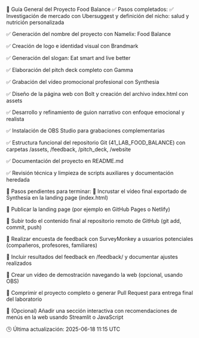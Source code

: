 
🧾 Guía General del Proyecto Food Balance
✅ Pasos completados:
✅ Investigación de mercado con Ubersuggest y definición del nicho: salud y nutrición personalizada

✅ Generación del nombre del proyecto con Namelix: Food Balance

✅ Creación de logo e identidad visual con Brandmark

✅ Generación del slogan: Eat smart and live better

✅ Elaboración del pitch deck completo con Gamma

✅ Grabación del vídeo promocional profesional con Synthesia

✅ Diseño de la página web con Bolt y creación del archivo index.html con assets

✅ Desarrollo y refinamiento de guion narrativo con enfoque emocional y realista

✅ Instalación de OBS Studio para grabaciones complementarias

✅ Estructura funcional del repositorio Git (41_LAB_FOOD_BALANCE) con carpetas /assets, /feedback, /pitch_deck, /website

✅ Documentación del proyecto en README.md

✅ Revisión técnica y limpieza de scripts auxiliares y documentación heredada

🔄 Pasos pendientes para terminar:
🔲 Incrustar el vídeo final exportado de Synthesia en la landing page (index.html)

🔲 Publicar la landing page (por ejemplo en GitHub Pages o Netlify)

🔲 Subir todo el contenido final al repositorio remoto de GitHub (git add, commit, push)

🔲 Realizar encuesta de feedback con SurveyMonkey a usuarios potenciales (compañeros, profesores, familiares)

🔲 Incluir resultados del feedback en /feedback/ y documentar ajustes realizados

🔲 Crear un vídeo de demostración navegando la web (opcional, usando OBS)

🔲 Comprimir el proyecto completo o generar Pull Request para entrega final del laboratorio

🔲 (Opcional) Añadir una sección interactiva con recomendaciones de menús en la web usando Streamlit o JavaScript

🕒 Última actualización: 2025-06-18 11:15 UTC